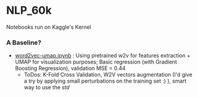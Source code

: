 # NLP_60k

Notebooks run on Kaggle's Kernel
### A Baseline? 
* [word2vec-umap.ipynb](https://github.com/MachineLearningJournalClub/NLP_60k/blob/main/word2vec-umap.ipynb) : Using pretrained w2v for features extraction + UMAP for visualization purposes; Basic regression (with Gradient Boosting Regression), validation MSE = 0.44 
  * ToDos: K-Fold Cross Validation, W2V vectors augmentation (I'd give a try by applying small perturbations on the training set :) ), smart way to use the *std*
